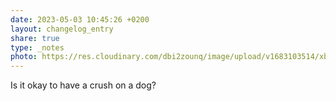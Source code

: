```yaml
---
date: 2023-05-03 10:45:26 +0200
layout: changelog_entry
share: true
type: _notes
photo: https://res.cloudinary.com/dbi2zounq/image/upload/v1683103514/xbyuosimltk5nedl61ww.jpg
---
```

Is it okay to have a crush on a dog?
